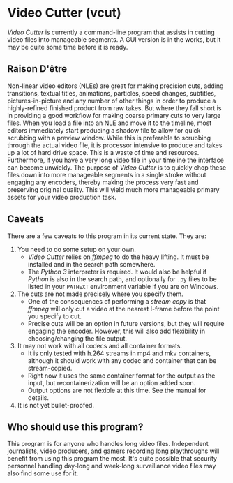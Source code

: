 # Video Cutter (vcut)
 
*Video Cutter* is currently a command-line program that assists in cutting video files into manageable segments. A GUI version is in the works, but it may be quite some time before it is ready.

## Raison D'être

Non-linear video editors (NLEs) are great for making precision cuts, adding transitions, textual titles, animations, particles, speed changes, subtitles, pictures-in-picture and any number of other things in order to produce a highly-refined finished product from raw takes. But where they fall short is in providing a good workflow for making coarse primary cuts to very large files. When you load a file into an NLE and move it to the timeline, most editors immediately start producing a shadow file to allow for quick scrubbing with a preview window. While this is preferable to scrubbing through the actual video file, it is processor intensive to produce and takes up a lot of hard drive space. This is a waste of time and resources. Furthermore, if you have a very long video file in your timeline the interface can become unwieldy. The purpose of *Video Cutter* is to quickly chop these files down into more manageable segments in a single stroke without engaging any encoders, thereby making the process very fast and preserving original quality. This will yield much more manageable primary assets for your video production task.

## Caveats

There are a few caveats to this program in its current state. They are:

1. You need to do some setup on your own.
    - *Video Cutter* relies on *ffmpeg* to do the heavy lifting. It must be installed and in the search path somewhere.
    - The *Python 3* interpreter is required. It would also be helpful if *Python* is also in the search path, and optionally for `.py` files to be listed in your `PATHEXT` environment variable if you are on Windows.
2. The cuts are not made precisely where you specify them.
    - One of the consequences of performing a *stream copy* is that *ffmpeg* will only cut a video at the nearest I-frame before the point you specify to cut.
    - Precise cuts will be an option in future versions, but they will require engaging the encoder. However, this will also add flexibility in choosing/changing the file output.
3. It may not work with all codecs and all container formats.
   - It is only tested with h.264 streams in mp4 and mkv containers, although it should work with any codec and container that can be stream-copied.
   - Right now it uses the same container format for the output as the input, but recontainerization will be an option added soon.
   - Output options are not flexible at this time. See the manual for details.
4. It is not yet bullet-proofed.
 
## Who should use this program?

This program is for anyone who handles long video files. Independent journalists, video producers, and gamers recording long playthroughs will benefit from using this program the most. It's quite possible that security personnel handling day-long and week-long surveillance video files may also find some use for it.

